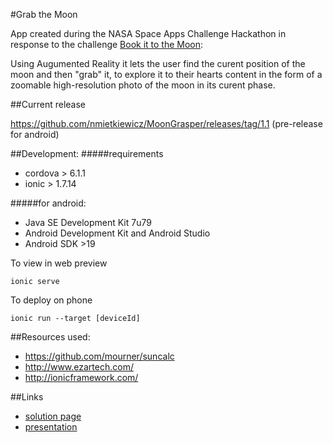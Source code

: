 #Grab the Moon

App created during the NASA Space Apps Challenge Hackathon in response to the challenge [Book it to the Moon](https://2016.spaceappschallenge.org/challenges/solar-system/book-it-to-the-moon):

Using Augumented Reality it lets the user find the curent position of the moon and then "grab" it, to explore it to their hearts content in the form of a zoomable high-resolution photo of the moon in its curent phase. 

##Current release

<https://github.com/nmietkiewicz/MoonGrasper/releases/tag/1.1> (pre-release for android)

##Development:
#####requirements
- cordova > 6.1.1
- ionic > 1.7.14

#####for android: 
- Java SE Development Kit 7u79
- Android Development Kit and Android Studio 
- Android SDK >19


To view in web preview

	ionic serve


To deploy on phone

	ionic run --target [deviceId]


##Resources used:
- <https://github.com/mourner/suncalc>
- <http://www.ezartech.com/>
- <http://ionicframework.com/>

##Links
- [solution page](https://2016.spaceappschallenge.org/challenges/solar-system/book-it-to-the-moon/projects/moongrasper)
- [presentation](https://docs.google.com/presentation/d/12l8U7pX06GtQjPB7sKPnIOHyuO3L4hp8N_cIqjtpNEs/edit?usp=sharing)

